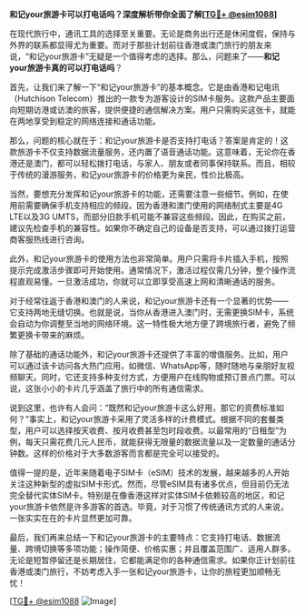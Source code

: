 **和记your旅游卡可以打电话吗？深度解析带你全面了解[[TG💪+ @esim1088](https://t.me/s/esim1088)]**

在现代旅行中，通讯工具的选择至关重要。无论是商务出行还是休闲度假，保持与外界的联系都显得尤为重要。而对于那些计划前往香港或澳门旅行的朋友来说，“和记your旅游卡”无疑是一个值得考虑的选择。那么，问题来了——**和记your旅游卡真的可以打电话吗**？

首先，让我们来了解一下“和记your旅游卡”的基本概念。它是由香港和记电讯（Hutchison Telecom）推出的一款专为游客设计的SIM卡服务。这款产品主要面向短期访港或访澳的旅客，提供便捷的通信解决方案。用户只需购买这张卡，就能在两地享受到稳定的网络连接和通话功能。

那么，问题的核心就在于：和记your旅游卡是否支持打电话？答案是肯定的！这款旅游卡不仅支持数据流量服务，还内置了语音通话功能。这意味着，无论你在香港还是澳门，都可以轻松拨打电话，与家人、朋友或者同事保持联系。而且，相较于传统的漫游服务，和记your旅游卡的价格更为亲民，性价比极高。

当然，要想充分发挥和记your旅游卡的功能，还需要注意一些细节。例如，在使用前需要确保手机支持相应的频段。因为香港和澳门使用的网络制式主要是4G LTE以及3G UMTS，而部分旧款手机可能不兼容这些频段。因此，在购买之前，建议先检查手机的兼容性。如果你不确定自己的设备是否支持，可以通过拨打运营商客服热线进行咨询。

此外，和记your旅游卡的使用方法也非常简单。用户只需将卡片插入手机，按照提示完成激活步骤即可开始使用。通常情况下，激活过程仅需几分钟，整个操作流程直观易懂。一旦激活成功，你就可以立即享受高速上网和清晰通话的服务。

对于经常往返于香港和澳门的人来说，和记your旅游卡还有一个显著的优势——它支持两地无缝切换。也就是说，当你从香港进入澳门时，无需更换SIM卡，系统会自动为你调整至当地的网络环境。这一特性极大地方便了跨境旅行者，避免了频繁更换卡带来的麻烦。

除了基础的通话功能外，和记your旅游卡还提供了丰富的增值服务。比如，用户可以通过该卡访问各大热门应用，如微信、WhatsApp等，随时随地与亲朋好友视频聊天。同时，它还支持多种支付方式，方便用户在线购物或预订景点门票。可以说，这张小小的卡片几乎涵盖了旅行中的所有通信需求。

说到这里，也许有人会问：“既然和记your旅游卡这么好用，那它的资费标准如何？”事实上，和记your旅游卡采用了灵活多样的计费模式。根据不同的套餐类型，用户可以选择按天收费、按月收费甚至包时段收费。以最常用的“日租型”为例，每天只需花费几元人民币，就能获得无限量的数据流量以及一定数量的通话分钟数。这样的价格对于大多数游客而言都是完全可以接受的。

值得一提的是，近年来随着电子SIM卡（eSIM）技术的发展，越来越多的人开始关注这种新型的虚拟SIM卡形式。然而，尽管eSIM具有诸多优点，但目前仍无法完全替代实体SIM卡。特别是在像香港这样对实体SIM卡依赖较高的地区，和记your旅游卡依然是许多游客的首选。毕竟，对于习惯了传统通讯方式的人来说，一张实实在在的卡片显然更加可靠。

最后，我们再来总结一下和记your旅游卡的主要特点：它支持打电话、数据流量、跨境切换等多项功能；操作简便、价格实惠；并且覆盖范围广、适用人群多。无论是短暂停留还是长期居住，它都能满足你的各种通信需求。如果你正计划前往香港或澳门旅行，不妨考虑入手一张和记your旅游卡，让你的旅程更加顺畅无忧！

[[TG💪+ @esim1088](https://t.me/s/esim1088) ![Image](https://i.postimg.cc/4NQfJmqS/Snipaste-2025-05-13-00-14-12.png)]